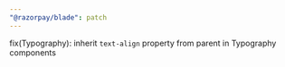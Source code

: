 ```yaml
---
"@razorpay/blade": patch
---
```


fix(Typography): inherit `text-align` property from parent in Typography components
